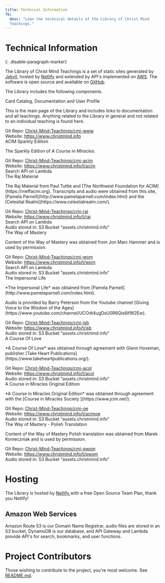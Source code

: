 ```yaml
---
title: Technical Information
fb:
  desc: "Lean the technical details of the Library of Christ Mind
  Teachings."
---
```


# Technical Information
{: .disable-paragraph-marker}

The Library of Christ Mind Teachings is a set of static sites generated
by [Jekyll](https://jekyllrb.com/), hosted by [Netlify](app.netlify.com)
and extended by API's implemented on [AWS](https://aws.amazon.com/). The
software is open source and available on
[GitHub](https://github.com/Christ-Mind-Teachings).

The Library includes the following components.

<div class="ui items">
  <div class="item">
    <div class="content">
      <div class="header">Card Catalog, Documentation and User Profile</div>
      <div class="description">
        <p>
          This is the main page of the Library and includes links to
          documentation and all teachings. Anything related to the
          Library in general and not related to an individual teaching
          is found here.
        </p>
        <div class="ui list">
          <div class="item">
            <i class="github square icon"></i>
            <div class="content">
              Git Repo:
              <a href="https://github.com/Christ-Mind-Teachings/cmi-www">
                Christ-Mind-Teachings/cmi-www
              </a>
            </div>
          </div>
          <div class="item">
            <i class="linkify icon"></i>
            <div class="content">
              Website: 
              <a href="https://www.christmind.info">
                https://www.christmind.info
              </a>
            </div>
          </div>
        </div>
      </div>
    </div>
  </div>
  <div class="item">
    <div class="content">
      <div class="header">ACIM Sparkly Edition</div>
      <div class="description">
        <p>
          The Sparkly Edition of <em>A Course in Miracles</em>.
        </p>
        <div class="ui list">
          <div class="item">
            <i class="github square icon"></i>
            <div class="content">
              Git Repo:
              <a href="https://github.com/Christ-Mind-Teachings/cmi-acim">
                Christ-Mind-Teachings/cmi-acim
              </a>
            </div>
          </div>
          <div class="item">
            <i class="linkify icon"></i>
            <div class="content">
              Website: 
              <a href="https://www.christmind.info/t/acim">
                https://www.christmind.info/t/acim
              </a>
            </div>
          </div>
          <div class="item">
            <i class="search icon"></i>
            <div class="content">
              Search API on <i class="aws icon"></i> Lambda
            </div>
          </div>
        </div>
      </div>
    </div>
  </div>
  <div class="item">
    <div class="content">
      <div class="header">The Raj Material</div>
      <div class="description">
        <p markdown="1">
          The Raj Material from Paul Tuttle and [The Northwest
          Foundation for ACIM](https://nwffacim.org). Transcripts and
          audio were obtained from this site, [Pamela
          Parnell](http://www.pamelaparnell.com/index.html) and the
          [Celestial Realm](https://www.celestialrealm.com/).
        </p>
        <div class="ui list">
          <div class="item">
            <i class="github square icon"></i>
            <div class="content">
              Git Repo:
              <a href="https://github.com/Christ-Mind-Teachings/cmi-raj">
                Christ-Mind-Teachings/cmi-raj
              </a>
            </div>
          </div>
          <div class="item">
            <i class="linkify icon"></i>
            <div class="content">
              Website: 
              <a href="https://www.christmind.info/t/raj">
                https://www.christmind.info/t/raj
              </a>
            </div>
          </div>
          <div class="item">
            <i class="search icon"></i>
            <div class="content">
              Search API on <i class="aws icon"></i> Lambda
            </div>
          </div>
          <div class="item">
            <i class="aws icon"></i>
            <div class="content">
              Audio stored in: S3 Bucket &ldquo;assets.christmind.info&rdquo;
            </div>
          </div>
        </div>
      </div>
    </div>
  </div>
  <div class="item">
    <div class="content">
      <div class="header">The Way of Mastery</div>
      <div class="description">
        <p>
          Content of the Way of Mastery was obtained from Jon Marc
          Hammer and is used by permission.
        </p>
        <div class="ui list">
          <div class="item">
            <i class="github square icon"></i>
            <div class="content">
              Git Repo:
              <a href="https://github.com/Christ-Mind-Teachings/cmi-wom">
                Christ-Mind-Teachings/cmi-wom
              </a>
            </div>
          </div>
          <div class="item">
            <i class="linkify icon"></i>
            <div class="content">
              Website:
              <a href="https://www.christmind.info/t/wom">
                https://www.christmind.info/t/wom
              </a>
            </div>
          </div>
          <div class="item">
            <i class="search icon"></i>
            <div class="content">
              Search API on <i class="aws icon"></i> Lambda
            </div>
          </div>
          <div class="item">
            <i class="aws icon"></i>
            <div class="content">
              Audio stored in: S3 Bucket &ldquo;assets.christmind.info&rdquo;
            </div>
          </div>
        </div>
      </div>
    </div>
  </div>
  <div class="item">
    <div class="content">
      <div class="header">The Impersonal Life</div>
      <div class="description">
        <p markdown="1">
          *The Impersonal Life* was obtained from [Pamela
          Parnell](http://www.pamelaparnell.com/index.html).
        </p>
        <p markdown="1">
          Audio is provided by Barry Peterson from the Youtube channel
          [Giving Voice to the Wisdom of the
          Ages](https://www.youtube.com/channel/UCOdt4ugDsU0R6Qis6lfW2Ew).
        </p>
        <div class="ui list">
          <div class="item">
            <i class="github square icon"></i>
            <div class="content">
              Git Repo:
              <a href="https://github.com/Christ-Mind-Teachings/cmi-jsb">
                Christ-Mind-Teachings/cmi-jsb
              </a>
            </div>
          </div>
          <div class="item">
            <i class="linkify icon"></i>
            <div class="content">
              Website:
              <a href="https://www.christmind.info/t/jsb">
                https://www.christmind.info/t/jsb
              </a>
            </div>
          </div>
          <div class="item">
            <i class="aws icon"></i>
            <div class="content">
              Audio stored in: S3 Bucket &ldquo;assets.christmind.info&rdquo;
            </div>
          </div>
        </div>
      </div>
    </div>
  </div>
  <div class="item">
    <div class="content">
      <div class="header">A Course Of Love</div>
      <div class="description">
        <p markdown="1">
          *A Course Of Love* was obtained through agreement with Glenn
          Hoveman, publisher [Take Heart Publications](https://www.takeheartpublications.org/).
        </p>
        <div class="ui list">
          <div class="item">
            <i class="github square icon"></i>
            <div class="content">
              Git Repo:
              <a href="https://github.com/Christ-Mind-Teachings/cmi-acol">
                Christ-Mind-Teachings/cmi-acol
              </a>
            </div>
          </div>
          <div class="item">
            <i class="linkify icon"></i>
            <div class="content">
              Website:
              <a href="https://www.christmind.info/t/acol">
                https://www.christmind.info/t/acol
              </a>
            </div>
          </div>
          <div class="item">
            <i class="aws icon"></i>
            <div class="content">
              Audio stored in: S3 Bucket &ldquo;assets.christmind.info&rdquo;
            </div>
          </div>
        </div>
      </div>
    </div>
  </div>
  <div class="item">
    <div class="content">
      <div class="header">A Course in Miracles Original Edition</div>
      <div class="description">
        <p markdown="1">
          *A Course in Miracles Original Edition* was obtained through
          agreement with the [Course in Miracles Society
          ](https://www.jcim.net/).
        </p>
        <div class="ui list">
          <div class="item">
            <i class="github square icon"></i>
            <div class="content">
              Git Repo:
              <a href="https://github.com/Christ-Mind-Teachings/cmi-oe">
                Christ-Mind-Teachings/cmi-oe
              </a>
            </div>
          </div>
          <div class="item">
            <i class="linkify icon"></i>
            <div class="content">
              Website:
              <a href="https://www.christmind.info/t/acimoe">
                https://www.christmind.info/t/acimoe
              </a>
            </div>
          </div>
          <div class="item">
            <i class="aws icon"></i>
            <div class="content">
              Audio stored in: S3 Bucket &ldquo;assets.christmind.info&rdquo;
            </div>
          </div>
        </div>
      </div>
    </div>
  </div>
  <div class="item">
    <div class="content">
      <div class="header">The Way of Mastery - Polish Translation</div>
      <div class="description">
        <p markdown="1">
          Content of the Way of Mastery Polish translation was obtained from Marek Konieczniak
          and is used by permission.
        </p>
        <div class="ui list">
          <div class="item">
            <i class="github square icon"></i>
            <div class="content">
              Git Repo:
              <a href="https://github.com/Christ-Mind-Teachings/cmi-pwom">
                Christ-Mind-Teachings/cmi-pwom
              </a>
            </div>
          </div>
          <div class="item">
            <i class="linkify icon"></i>
            <div class="content">
              Website:
              <a href="https://www.christmind.info/t/pwom">
                https://www.christmind.info/t/pwom
              </a>
            </div>
          </div>
          <div class="item">
            <i class="aws icon"></i>
            <div class="content">
              Audio stored in: S3 Bucket &ldquo;assets.christmind.info&rdquo;
            </div>
          </div>
        </div>
      </div>
    </div>
  </div>
</div>

# Hosting

The Library is hosted by [ Netlify ](https://www.netlify.com/) with a free Open Source Team Plan,
thank you Netlify!

## Amazon Web Services

Amazon Route 53 is our Domain Name Registrar, audio files are stored in
an S3 bucket, DynamoDB is our database, and API Gateway and Lambda
provide API's for search, bookmarks, and user functions.

# Project Contributors

Those wishing to contribute to the project, you're most welcome. See
[README.md](https://www.github.com/Christ-Mind-Teachings/cmi-www).


